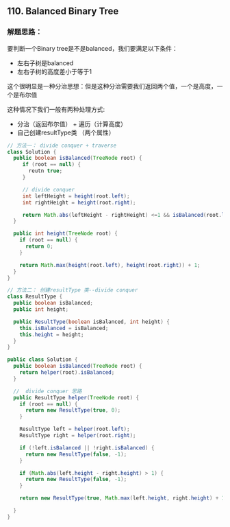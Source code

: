 ## 110. Balanced Binary Tree

### 解题思路：
   要判断一个Binary tree是不是balanced，我们要满足以下条件：
   * 左右子树是balanced
   * 左右子树的高度差小于等于1

   这个很明显是一种分治思想：但是这种分治需要我们返回两个值，一个是高度，一个是布尔值

   这种情况下我们一般有两种处理方式:
   * 分治（返回布尔值） + 遍历（计算高度）
   * 自己创建resultType类 （两个属性）

```java
// 方法一： divide conquer + traverse
class Solution {
  public boolean isBalanced(TreeNode root) {
     if (root == null) {
       reutn true;
     }

     // divide conquer
     int leftHeight = height(root.left);
     int rightHeight = height(root.right);

     return Math.abs(leftHeight - rightHeight) <=1 && isBalanced(root.left) && isBalanced(root.right);
  }

  public int height(TreeNode root) {
    if (root == null) {
      return 0;
    }

    return Math.max(height(root.left), height(root.right)) + 1;
  }
}

// 方法二： 创建resultType 类--divide conquer
class ResultType {
  public boolean isBalanced;
  public int height;

  public ResultType(boolean isBalanced, int height) {
    this.isBalanced = isBalanced;
    this.height = height;
  }
}

public class Solution {
  public boolean isBalanced(TreeNode root) {
    return helper(root).isBalanced;
  }

  //  divide conquer 思路
  public ResultType helper(TreeNode root) {
    if (root == null) {
      return new ResultType(true, 0);
    }

    ResultType left = helper(root.left);
    ResultType right = helper(root.right);

    if (!left.isBalanced || !right.isBalanced) {
      return new ResultType(false, -1);
    }

    if (Math.abs(left.height - right.height) > 1) {
      return new ResultType(false, -1);
    }

    return new ResultType(true, Math.max(left.height, right.height) + 1);

  }
}
```
